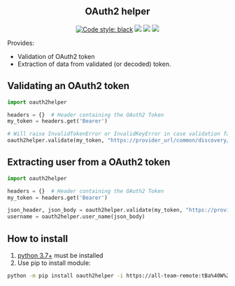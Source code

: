 <h2 align="center">OAuth2 helper</h2>

<p align="center">
<a href="https://github.com/psf/black"><img alt="Code style: black" src="https://img.shields.io/badge/code%20style-black-000000.svg"></a>
<a href='https://pse.tools.digital.engie.com/drm-all.gem/job/team/view/Python%20modules/job/oauth2helper/job/master/'><img src='https://pse.tools.digital.engie.com/drm-all.gem/buildStatus/icon?job=team/oauth2helper/master'></a>
<a href='https://pse.tools.digital.engie.com/drm-all.gem/job/team/view/Python%20modules/job/oauth2helper/job/master/cobertura/'><img src='https://pse.tools.digital.engie.com/drm-all.gem/buildStatus/icon?job=team/oauth2helper/master&config=testCoverage'></a>
<a href='https://pse.tools.digital.engie.com/drm-all.gem/job/team/view/Python%20modules/job/oauth2helper/job/master/lastSuccessfulBuild/testReport/'><img src='https://pse.tools.digital.engie.com/drm-all.gem/buildStatus/icon?job=team/oauth2helper/master&config=testCount'></a>
</p>

Provides:

 * Validation of OAuth2 token
 * Extraction of data from validated (or decoded) token.

## Validating an OAuth2 token

```python
import oauth2helper

headers = {}  # Header containing the OAuth2 Token
my_token = headers.get('Bearer')

# Will raise InvalidTokenError or InvalidKeyError in case validation failed
oauth2helper.validate(my_token, "https://provider_url/common/discovery/keys")
```

## Extracting user from a OAuth2 token

```python
import oauth2helper

headers = {}  # Header containing the OAuth2 Token
my_token = headers.get('Bearer')

json_header, json_body = oauth2helper.validate(my_token, "https://provider_url/common/discovery/keys")
username = oauth2helper.user_name(json_body)
```

## How to install
1. [python 3.7+](https://www.python.org/downloads/) must be installed
2. Use pip to install module:
```sh
python -m pip install oauth2helper -i https://all-team-remote:tBa%40W%29tvB%5E%3C%3B2Jm3@artifactory.tools.digital.engie.com/artifactory/api/pypi/all-team-pypi-prod/simple
```
